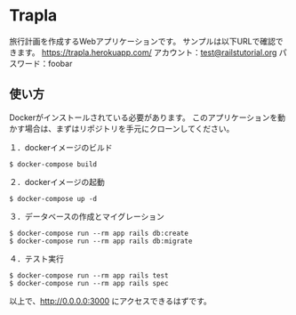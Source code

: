 # Trapla
旅行計画を作成するWebアプリケーションです。
サンプルは以下URLで確認できます。
https://trapla.herokuapp.com/
アカウント：test@railstutorial.org
パスワード：foobar

## 使い方
Dockerがインストールされている必要があります。
このアプリケーションを動かす場合は、まずはリポジトリを手元にクローンしてください。

１．dockerイメージのビルド

```
$ docker-compose build
```

２．dockerイメージの起動

```
$ docker-compose up -d
```

３．データベースの作成とマイグレーション

```
$ docker-compose run --rm app rails db:create
$ docker-compose run --rm app rails db:migrate
```

４．テスト実行

```
$ docker-compose run --rm app rails test
$ docker-compose run --rm app rails spec
```

以上で、http://0.0.0.0:3000 にアクセスできるはずです。
